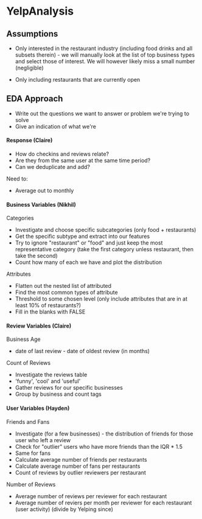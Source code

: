 # YelpAnalysis


## Assumptions

* Only interested in the restaurant industry (including food drinks and all subsets therein) - we will manually look at the list of top business types and select those of interest. We will however likely miss a small number (negligible)

* Only including restaurants that are currently open


## EDA Approach

* Write out the questions we want to answer or problem we're trying to solve
* Give an indication of what we're 

#### Response (Claire)

* How do checkins and reviews relate?
* Are they from the same user at the same time period?
* Can we deduplicate and add?

Need to:

* Average out to monthly


#### Business Variables (Nikhil)

Categories

* Investigate and choose specific subcategories (only food + restaurants)
* Get the specific subtype and extract into our features
* Try to ignore "restaurant" or "food" and just keep the most representative category (take the first category unless restaurant, then take the second)
* Count how many of each we have and plot the distribution

Attributes

* Flatten out the nested list of attributed
* Find the most common types of attribute
* Threshold to some chosen level (only include attributes that are in at least 10% of restaurants?)
* Fill in the blanks with FALSE


#### Review Variables (Claire)

Business Age

* date of last review - date of oldest review (in months)


Count of Reviews

* Investigate the reviews table
* 'funny', 'cool' and 'useful' 
* Gather reviews for our specific businesses
* Group by business and count tags


#### User Variables (Hayden)

Friends and Fans

* Investigate (for a few businesses) - the distribution of friends for those user who left a review
* Check for "outlier" users who have more friends than the IQR * 1.5
* Same for fans
* Calculate average number of friends per restaurants
* Calculate average number of fans per restaurants
* Count of reviews by outlier reviewers per restaurant

Number of Reviews

* Average number of reviews per reviewer for each restaurant
* Average number of reviers per month per reviewer for each restaurant (user activity) (divide by Yelping since)



